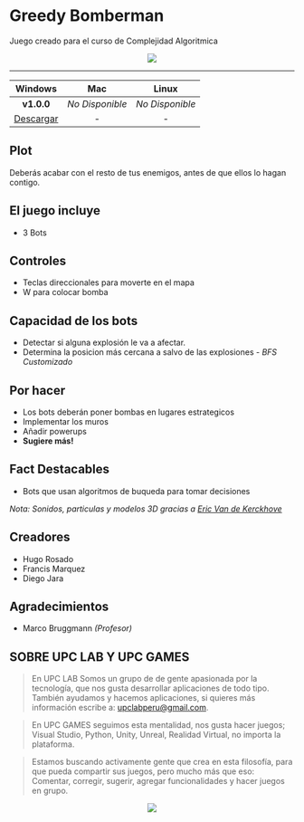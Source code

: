 # Greedy Bomberman #

Juego creado para el curso de Complejidad Algoritmica

<div align="center">
  <img src="https://user-images.githubusercontent.com/9372893/27993764-b03a75dc-6475-11e7-8486-3b91784cdacf.gif">
</div>

---

| Windows | Mac | Linux |
|:-------------:|:---------:|:-------------------:|
|  **v1.0.0** | *No Disponible* | *No Disponible* |
| [Descargar](https://github.com/upcgames/Greedy-Bomberman/releases/download/v1.0.0/Greedy.Bomberman.7z) | - | - |

## Plot
Deberás acabar con el resto de tus enemigos, antes de que ellos lo hagan contigo.

## El juego incluye
- 3 Bots

## Controles

- Teclas direccionales para moverte en el mapa
- W para colocar bomba

## Capacidad de los bots
- Detectar si alguna explosión le va a afectar.
- Determina la posicion más cercana a salvo de las explosiones - *BFS Customizado*

## Por hacer
- Los bots deberán poner bombas en lugares estrategicos
- Implementar los muros
- Añadir powerups
- **Sugiere más!**

## Fact Destacables

- Bots que usan algoritmos de buqueda para tomar decisiones

*Nota: Sonidos, particulas y modelos 3D gracias a [Eric Van de Kerckhove](https://www.raywenderlich.com/125559/make-game-like-bomberman)*

## Creadores

- Hugo Rosado
- Francis Marquez
- Diego Jara

## Agradecimientos

- Marco Bruggmann *(Profesor)*


## SOBRE UPC LAB Y UPC GAMES
> En UPC LAB Somos un grupo de  de gente apasionada por la tecnología, que nos gusta desarrollar aplicaciones de todo tipo.
> También ayudamos y hacemos aplicaciones, si quieres más información escribe a: <upclabperu@gmail.com>.

> En UPC GAMES seguimos esta mentalidad, nos gusta hacer juegos; Visual Studio, Python, Unity, Unreal, Realidad Virtual, no importa la plataforma.  

> Estamos buscando activamente gente que crea en esta filosofía, para que pueda compartir sus juegos, pero mucho más que eso: 
> Comentar, corregir, sugerir, agregar funcionalidades y hacer juegos en grupo.

<div align="center">
  <a href="https://github.com/upclab">
    <img src="https://cloud.githubusercontent.com/assets/9372893/16879913/501dca4a-4a78-11e6-9783-3600e0b260d8.png">
  </a>
</div>
